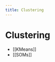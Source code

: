 ```yaml
---
title: Clustering
---
```


# Clustering
- [[KMeans]]
- [[SOMs]]






















































